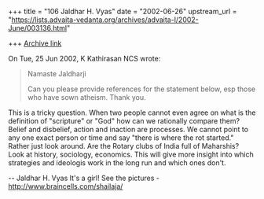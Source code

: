 +++
title = "106 Jaldhar H. Vyas"
date = "2002-06-26"
upstream_url = "https://lists.advaita-vedanta.org/archives/advaita-l/2002-June/003136.html"

+++
[Archive link](https://lists.advaita-vedanta.org/archives/advaita-l/2002-June/003136.html)

On Tue, 25 Jun 2002, K Kathirasan NCS wrote:

> Namaste Jaldharji
>
> Can you please provide references for the statement below, esp those who
> have sown atheism. Thank you.
>

This is a tricky question.  When two people cannot even agree on what is
the definition of "scripture" or "God" how can we rationally compare them?
Belief and disbelief, action and inaction are processes.  We cannot point
to any one exact person or time and say "there is where the rot started."
Rather just look around.  Are the Rotary clubs of India full of Maharshis?
Look at history, sociology, economics.  This will give more insight into
which strategies and ideologis work in the long run and which ones don't.


--
Jaldhar H. Vyas <jaldhar at braincells.com>
It's a girl! See the pictures - http://www.braincells.com/shailaja/

